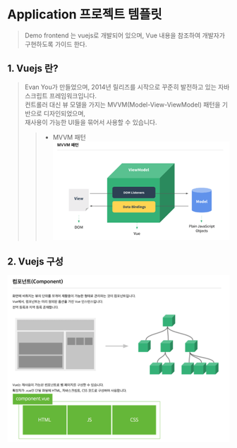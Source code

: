 # Application 프로젝트 템플릿
> Demo frontend 는 vuejs로 개발되어 있으며, Vue 내용을 참조하여 개발자가 구현하도록 가이드 한다.

## 1. Vuejs 란?
> Evan You가 만들었으며, 2014년 릴리즈를 시작으로 꾸준히 발전하고 있는 자바스크립트 프레임워크입니다.<br>
> 컨트롤러 대신 뷰 모델을 가지는 MVVM(Model-View-ViewModel) 패턴을 기반으로 디자인되었으며,<br>
> 재사용이 가능한 UI들을 묶어서 사용할 수 있습니다.
>>- MVVM 패턴
![iam common](../img/app-01-01.png)

## 2. Vuejs 구성
![iam common](../img/app-01-02.png)
